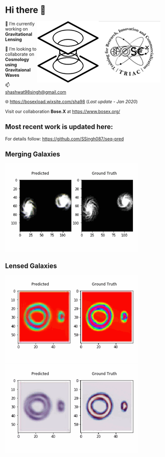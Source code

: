 # Hi there 🌌
<img src="https://github.com/SSingh087/SSingh087/blob/main/20200911_214859.jpg" width="200" height="200" align="right"> 
<img src="https://github.com/SSingh087/SSingh087/blob/main/Images/logo.png" width="200" height="200" align="right"> 

🔭 I’m currently working on **Gravitational Lensing**

👯 I’m looking to collaborate on **Cosmology using Gravitaional Waves**

📫 shashwat98singh@gmail.com

🌐 https://bosexload.wixsite.com/sha98 (*Last update - Jan 2020*)

Visit our collaboration **Bose.X** at https://www.bosex.org/

## Most recent work is updated here:
For details follow: https://github.com/SSingh087/seq-pred

## Merging Galaxies 

![Alt Text](https://github.com/SSingh087/SSingh087/blob/main/Images/120_3_1.gif)
## Lensed Galaxies 
![Alt Text](https://github.com/SSingh087/SSingh087/blob/main/Images/cH60_12.gif)
![Alt Text](https://github.com/SSingh087/SSingh087/blob/main/Images/cT60_12.gif)


<!--
**SSingh087/SSingh087** is a ✨ _special_ ✨ repository because its `README.md` (this file) appears on your GitHub profile.

Here are some ideas to get you started:

- 🌱 I’m currently learning ...
- 👯 I’m looking to collaborate on ...
- 🤔 I’m looking for help with ...
- 💬 Ask me about ...
- 📫 How to reach me: ...
- 😄 Pronouns: ...
- ⚡ Fun fact: ...
-->
